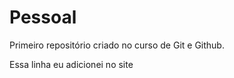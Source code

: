 # Pessoal
 Primeiro repositório criado no curso de Git e Github.
 
 Essa linha eu adicionei no site
